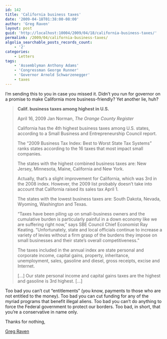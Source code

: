 ```yaml
---
id: 142
title: 'California business taxes'
date: '2009-04-18T01:38:00-08:00'
author: 'Greg Raven'
layout: post
guid: 'http://localhost:10004/2009/04/18/california-business-taxes/'
permalink: /2009/04/california-business-taxes/
algolia_searchable_posts_records_count:
    - '2'
categories:
    - Letters
tags:
    - 'Assemblyman Anthony Adams'
    - 'Congressman George Runner'
    - 'Governor Arnold Schwarzenegger'
    - taxes
---
```


I’m sending this to you in case you missed it. Didn’t you run for governor on a promise to make California more business-friendly? Yet another lie, huh?

> **Calif. business taxes among highest in U.S.**
> 
> April 16, 2009 Jan Norman, *The Orange County Register*
> 
> California has the 4th highest business taxes among U.S. states, according to a Small Business and Entrepreneurship Council report.
> 
> The “2009 Business Tax Index: Best to Worst State Tax Systems” ranks states according to the 16 taxes that most impact small companies.
> 
> The states with the highest combined business taxes are: New Jersey, Minnesota, Maine, California and New York.
> 
> Actually, that’s a slight improvement for California, which was 3rd in the 2008 index. However, the 2009 list probably doesn’t take into account that California raised its sales tax April 1.
> 
> The states with the lowest business taxes are: South Dakota, Nevada, Wyoming, Washington and Texas.
> 
> “Taxes have been piling up on small-business owners and the cumulative burden is particularly painful in a down economy like we are suffering right now,” says SBE Council Chief Economist Ray Keating. “Unfortunately, state and local officials continue to increase a variety of levies without a firm grasp of the burdens they impose on small businesses and their state’s overall competitiveness.”
> 
> The taxes included in the annual index are state personal and corporate income, capital gains, property, inheritance, unemployment, sales, gasoline and diesel, gross receipts, excise and Internet.
> 
> \[…\] Our state personal income and capital gains taxes are the highest and gasoline is 3rd highest. \[…\]

Too bad you can’t cut “entitlements” (you know, payments to those who are not entitled to the money). Too bad you can cut funding for any of the myriad programs that benefit illegal aliens. Too bad you can’t do anything to force the Federal government to protect our borders. Too bad, in short, that you’re a conservative in name only.

Thanks for nothing,

[Greg Raven](https://www.gregraven.org/)